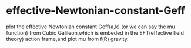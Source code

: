 # effective-Newtonian-constant-Geff
plot the effective Newtonian constant Geff(a,k) (or we can say the mu function) from Cubic Galileon,which is embeded in the EFT(effective field theory) action frame,and plot mu from f(R) gravity.
